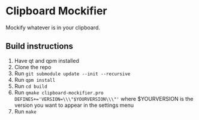# Clipboard Mockifier

Mockify whatever is in your clipboard.

## Build instructions

1. Have qt and qpm installed
2. Clone the repo
3. Run `git submodule update --init --recursive`
4. Run `qpm install`
5. Run `cd build`
6. Run `qmake clipboard-mockifier.pro DEFINES+='VERSION=\\\"$YOURVERSION\\\"'` where $YOURVERSION is the version you want to appear in the settings menu
7. Run `make`

